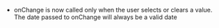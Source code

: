 - onChange is now called only when the user selects or clears a value. The date passed to onChange will always be a valid date
